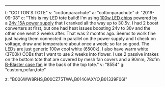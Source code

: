 ---
t: "COTTON'S TOTE"
s: "cottonparachute"
a: "cottonparachute"
d: "2019-09-08"
c: "This is my LED tote build! I'm using <a href='http://amzn.to/1qnXEfN'>100w LED chips</a> powered by a <a href='http://amzn.to/1Trh1jI'>24v 15A power supply</a> that I cranked all the way up to 30.5v. I had 2 boost converters at first, but one had heat issues boosting 24v to 30v and the other one went 2 weeks after. That was 2 months ago. Seems to work fine just having them connected in parallel on the power supply and I check on voltage, draw and temperature about once a week; so far so good.
The LEDs are just generic 100w cool white (6500k). I also have warm white (3700k) COBs that I want to use 2 weeks into flower. I use 2 passive intakes on the bottom tote that are covered by mesh fan covers and a 90mm, 78cfm <a href='http://amzn.to/1qnXO6U'>B-Blaster case fan</a> in the back of the top tote."
v: "8554"
g: "custom,pcfan,tote"

z: "B006WW8RHS,B00CZ75TWA,B0146IAXYO,B01339F06I"
